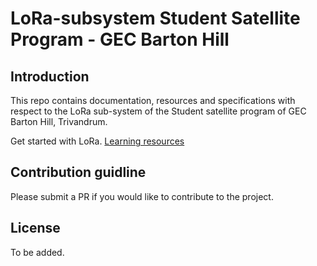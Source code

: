 # LoRa-subsystem Student Satellite Program - GEC Barton Hill

## Introduction
This repo contains documentation, resources and  specifications with respect to the LoRa sub-system of the Student satellite program of GEC Barton Hill, Trivandrum.

Get started with LoRa.
[Learning resources](resources/intro.md)
  
## Contribution guidline
Please submit a PR if you would like to contribute to the project. 

## License
To be added.
